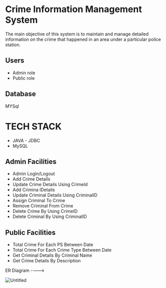
# Crime Information Management System

The main objective of this system is to maintain and manage detailed information on the
crime that happened in an area under a particular police station.

## Users
- Admin role
- Public role

## Database 
MYSql

# TECH STACK

- JAVA - JDBC
- MySQL

## Admin Facilities

- Admin Login/Logout
- Add Crime Details
- Update Crime Details Using CrimeId
- Add Crimina lDetails
- Update Criminal Details Using CriminalID
- Assign Criminal To Crime
- Remove Criminal From Crime
- Delete Crime By Using CrimeID
- Delete Criminal By Using CriminalID

## Public Facilities
- Total Crime For Each PS Between Date
- Total Crime For Each Crime Type Between Date
- Get Criminal Details By Criminal Name
- Get Crime Details By Description

ER Diagram ---->

![Untitled](https://user-images.githubusercontent.com/105871693/229475572-e7f424a4-8055-4920-9748-863802f1c567.png)
